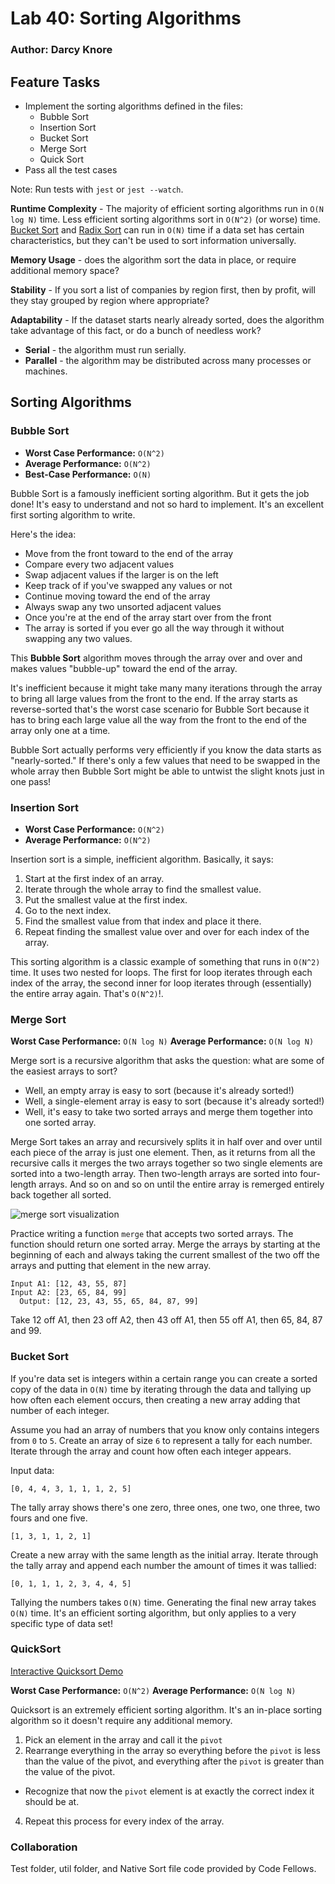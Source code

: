 # Lab 40:  Sorting Algorithms

### Author: Darcy Knore

## Feature Tasks
* Implement the sorting algorithms defined in the files:
  * Bubble Sort
  * Insertion Sort
  * Bucket Sort
  * Merge Sort
  * Quick Sort
* Pass all the test cases

Note:  Run tests with `jest` or `jest --watch`.



**Runtime Complexity** - The majority of efficient sorting algorithms run in
  `O(N log N)` time. Less efficient sorting algorithms sort in `O(N^2)` (or
  worse) time.
  [Bucket Sort](https://en.wikipedia.org/wiki/Bucket_sort) and
  [Radix Sort](https://en.wikipedia.org/wiki/Radix_sort)
  can run in `O(N)` time if a data set has certain characteristics, but they
  can't be used to sort information universally.

**Memory Usage** - does the algorithm sort the data in place, or require additional memory space?

**Stability** - If you sort a list of companies by region first, then by profit, will they stay grouped by region where appropriate?

**Adaptability** - If the dataset starts nearly already sorted, does the algorithm take advantage of this fact, or do a bunch of needless work?
* **Serial** - the algorithm must run serially.
* **Parallel** - the algorithm may be distributed across many processes or
  machines.

## Sorting Algorithms

### Bubble Sort
* **Worst Case Performance:** `O(N^2)`
* **Average Performance:** `O(N^2)`
* **Best-Case Performance:** `O(N)`

Bubble Sort is a famously inefficient sorting algorithm.
But it gets the job done! It's easy to understand and not so
hard to implement. It's an excellent first sorting algorithm
to write.

Here's the idea:
* Move from the front toward to the end of the array
* Compare every two adjacent values
* Swap adjacent values if the larger is on the left
* Keep track of if you've swapped any values or not
* Continue moving toward the end of the array
* Always swap any two unsorted adjacent values
* Once you're at the end of the array start over from the front
* The array is sorted if you ever go all the way through it
  without swapping any two values.

This **Bubble Sort** algorithm moves through the array over and over and makes
values "bubble-up" toward the end of the array.

It's inefficient because it might take many many iterations through
the array to bring all large values from the front to the end. If
the array starts as reverse-sorted that's the worst case scenario for
Bubble Sort because it has to bring each large value all the way from the
front to the end of the array only one at a time. 

Bubble Sort actually performs very efficiently if you know the data
starts as "nearly-sorted." If there's only a few values that need to
be swapped in the whole array then Bubble Sort might be able to untwist
the slight knots just in one pass!

### Insertion Sort
* **Worst Case Performance:** `O(N^2)`
* **Average Performance:** `O(N^2)`

Insertion sort is a simple, inefficient algorithm. Basically, it says:

1. Start at the first index of an array.
2. Iterate through the whole array to find the smallest value.
3. Put the smallest value at the first index.
4. Go to the next index.
5. Find the smallest value from that index and place it there.
6. Repeat finding the smallest value over and over for each index of the array.

This sorting algorithm is a classic example of something that runs in `O(N^2)`
time. It uses two nested for loops. The first for loop iterates through each
index of the array, the second inner for loop iterates through (essentially)
the entire array again. That's `O(N^2)`!.

### Merge Sort
**Worst Case Performance:** `O(N log N)`
**Average Performance:** `O(N log N)`

Merge sort is a recursive algorithm that asks the question: what are some of
the easiest arrays to sort?

* Well, an empty array is easy to sort (because it's already sorted!)
* Well, a single-element array is easy to sort (because it's already sorted!)
* Well, it's easy to take two sorted arrays and merge them together into one
  sorted array.

Merge Sort takes an array and recursively splits it in half over and over until
each piece of the array is just one element. Then, as it returns from all the
recursive calls it merges the two arrays together so two single elements are
sorted into a two-length array. Then two-length arrays are sorted into
four-length arrays. And so on and so on until the entire array is remerged
entirely back together all sorted.

![merge sort visualization](Merge_sort_algorithm_diagram.svg)

Practice writing a function `merge` that accepts two sorted arrays. The
function should return one sorted array. Merge the arrays by starting at
the beginning of each and always taking the current smallest of the two off the
arrays and putting that element in the new array.

```
Input A1: [12, 43, 55, 87]
Input A2: [23, 65, 84, 99]
  Output: [12, 23, 43, 55, 65, 84, 87, 99]
```

Take 12 off A1, then 23 off A2, then 43 off A1, then 55 off A1, then 65, 84, 87
and 99.

### Bucket Sort
If you're data set is integers within a certain range you can create a sorted
copy of the data in `O(N)` time by iterating through the data and tallying up
how often each element occurs, then creating a new array adding that number
of each integer.

Assume you had an array of numbers that you know only contains integers from
`0` to `5`. Create an array of size `6` to represent a tally for each number.
Iterate through the array and count how often each integer appears.

Input data:

```
[0, 4, 4, 3, 1, 1, 1, 2, 5]
```

The tally array shows there's one zero, three ones, one two, one three, two
fours and one five.

```
[1, 3, 1, 1, 2, 1]
```

Create a new array with the same length as the initial array. Iterate through
the tally array and append each number the amount of times it was tallied:

```
[0, 1, 1, 1, 2, 3, 4, 4, 5]
```

Tallying the numbers takes `O(N)` time. Generating the final new array takes
`O(N)` time. It's an efficient sorting algorithm, but only applies to a very
specific type of data set!

### QuickSort
[Interactive Quicksort Demo](http://me.dt.in.th/page/Quicksort/)

**Worst Case Performance:** `O(N^2)`
**Average Performance:** `O(N log N)`

Quicksort is an extremely efficient sorting algorithm. It's an in-place sorting
algorithm so it doesn't require any additional memory.

1. Pick an element in the array and call it the `pivot`
2. Rearrange everything in the array so everything before the `pivot` is less
   than the value of the pivot, and everything after the `pivot` is greater
   than the value of the pivot.
  * Recognize that now the `pivot` element is at exactly the correct index it
    should be at.
4. Repeat this process for every index of the array.

### Collaboration
Test folder, util folder, and Native Sort file code provided by Code Fellows.


